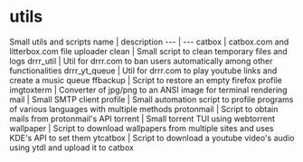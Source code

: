 # utils
Small utils and scripts
name | description
--- | ---
catbox | catbox.com and litterbox.com file uploader
clean | Small script to clean temporary files and logs
drrr_util | Util for drrr.com to ban users automatically among other functionalities
drrr_yt_queue | Util for drrr.com to play youtube links and create a music queue
ffbackup | Script to restore an empty firefox profile
imgtoxterm | Converter of jpg/png to an ANSI image for terminal rendering
mail | Small SMTP client
profile | Small automation script to profile programs of various languages with multiple methods
protonmail | Script to obtain mails from protonmail's API
torrent | Small torrent TUI using webtorrent
wallpaper | Script to download wallpapers from multiple sites and uses KDE's API to set them
ytcatbox | Script to download a youtube video's audio using ytdl and upload it to catbox
